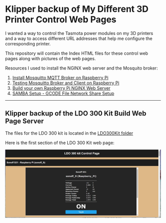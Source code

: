 # Klipper backup of My Different 3D Printer Control Web Pages

I wanted a way to control the Tasmota power modules on my 3D printers and a way to access different
URL addresses that help me configure the corresponding printer.

This repository will contain the Index HTML files for these control web pages along with pictures of the web pages.

Resources I used to install the NGINX web server and the Mosquito broker:
1. [Install Mosquitto MQTT Broker on Raspberry Pi](https://randomnerdtutorials.com/how-to-install-mosquitto-broker-on-raspberry-pi/)
2. [Testing Mosquitto Broker and Client on Raspberry Pi](https://randomnerdtutorials.com/testing-mosquitto-broker-and-client-on-raspbbery-pi/)
3. [Build your own Raspberry Pi NGINX Web Server](https://pimylifeup.com/raspberry-pi-nginx/)
4. [SAMBA Setup - GCODE File Network Share Setup](https://github.com/rkolbi/voron2.4/tree/main/MY_V24-350#samba-setup---gcode-file-network-share-setup)

---
## Klipper backup of the LDO 300 Kit Build Web Page Server

The files for the LDO 300 kit is located in the [LDO300Kit folder](/LDO300Kit/)

Here is the first section of the LDO 300 Kit web page:

![section 1](images/Section_1.jpg)